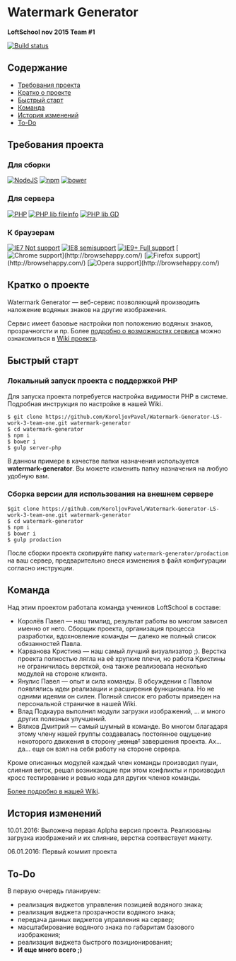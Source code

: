 # Watermark Generator

**LoftSchool nov 2015 Team #1**

[![Build status](https://img.shields.io/badge/Version-0.1%20--%20Alpha-yellow.svg)](https://github.com/KoroljovPavel/Watermark-Generator-LS-work-3-team-one)

## Содержание

* [Требования проекта](#Требования-проекта)
* [Кратко о проекте](#Кратко-о-проекте)
* [Быстрый старт](#Быстрый-старт)
* [Команда](#Команда)
* [История изменений](#История-изменений)
* [To-Do](#to-do)

## Требования проекта

### Для сборки

[![NodeJS](https://img.shields.io/badge/Node.JS-4.2.0+-green.svg)](https://nodejs.org/en/) [![npm](https://img.shields.io/badge/npm-2.14.10+-green.svg)](https://nodejs.org/en/) [![bower](https://img.shields.io/badge/bower-1.7.0+-green.svg)](http://bower.io/)

### Для сервера

[![PHP](https://img.shields.io/badge/PHP-5.4.0+-green.svg)](http://www.php.net/) [![PHP lib fileinfo](https://img.shields.io/badge/lib_fileinfo-any-green.svg)](http://www.php.net/) [![PHP lib GD](https://img.shields.io/badge/lib_gd-2.0.2+-green.svg)](http://www.php.net/) 

### К браузерам

[![IE7 Not support](https://img.shields.io/badge/IE7-not_support-red.svg)](http://browsehappy.com/) [![IE8 semisupport](https://img.shields.io/badge/IE8-semisupport-yellow.svg)](http://browsehappy.com/) [![IE9+ Full support](https://img.shields.io/badge/IE9+-support-green.svg)](http://browsehappy.com/) [![Chrome support](https://img.shields.io/badge/Chrome_(last_3_version)+-support-green.svg)](http://browsehappy.com/) [![Firefox support](https://img.shields.io/badge/Firefox_(last_3_version)+-support-green.svg)](http://browsehappy.com/) [![Opera support](https://img.shields.io/badge/Opera_(last_3_version)+-support-green.svg)](http://browsehappy.com/) 

## Кратко о проекте

Watermark Generator — веб-сервис позволяющий производить наложение водяных знаков на другие изображения.

Сервис имеет базовые настройки поп положению водяных знаков, прозрачногсти и пр. Более [подробно о возможностях сервиса](https://github.com/KoroljovPavel/Watermark-Generator-LS-work-3-team-one/wiki/%D0%92%D0%BE%D0%B7%D0%BC%D0%BE%D0%B6%D0%BD%D0%BE%D1%81%D1%82%D0%B8-%D1%81%D0%B5%D1%80%D0%B2%D0%B8%D1%81%D0%B0-Watermark-Generator) можно ознакомиться в [Wiki проекта](https://github.com/KoroljovPavel/Watermark-Generator-LS-work-3-team-one/wiki/).

## Быстрый старт

### Локальный запуск проекта с поддержкой PHP

Для запуска проекта потребуется настройка видимости PHP в системе. Подробная инструкция по настройке в нашей Wiki.

```
$ git clone https://github.com/KoroljovPavel/Watermark-Generator-LS-work-3-team-one.git watermark-generator
$ cd watermark-generator
$ npm i
$ bower i
$ gulp server-php

```

В данном примере в качестве папки назначения используется **watermark-generator**. Вы можете изменить папку назначения на любую удобную вам.

### Сборка версии для использования на внешнем сервере

```
$git clone https://github.com/KoroljovPavel/Watermark-Generator-LS-work-3-team-one.git watermark-generator
$ cd watermark-generator
$ npm i
$ bower i
$ gulp prodaction

```

После сборки проекта скопируйте папку `watermark-generator/prodaction` на ваш сервер, предварительно внеся изменения в файл конфигурации согласно инструкции.

## Команда

Над этим проектом работала команда учеников LoftSchool в составе:

* Королёв Павел — наш тимлид, результат работы во многом зависел именно от него. Сборщик проекта, организация процесса разработки, вдохновление команды — далеко не полный список обязанностей Павла.
* Карванова Кристина — наш самый лучший визуализатор ;). Верстка проекта полностью лягла на её хрупкие плечи, но работа Кристины не ограничилась версткой, она также реализовала несколько модулей на стороне клиента.
* Янулис Павел — опыт и сила команды. В обсуждении с Павлом появлялись идеи реализации и расширения функционала. Но не одними идеями он силен. Полный список его работы приведен на персональной страничке в нашей Wiki.
* Влад Подкаура выполнил модули загрузки изображений, ... и много других полезных улучшений. 
* Вялков Дмитрий — самый шумный в команде. Во многом благадаря этому члену нашей группы создавалась постоянное ощущение некоторого движения в сторону ~~„конца“~~ завершения проекта. Ах... да... еще он взял на себя работу на стороне сервера.

Кроме описанных модулей каждый член команды производил пуши, слияния веток, решал возникающие при этом конфликты и производил кросс тестирование и ревью кода для других членов команды.

[Более подробно в нашей Wiki](https://github.com/KoroljovPavel/Watermark-Generator-LS-work-3-team-one/wiki/%D0%9A%D0%BE%D0%BC%D0%B0%D0%BD%D0%B4%D0%B0-%D0%BF%D1%80%D0%BE%D0%B5%D0%BA%D1%82%D0%B0).

## История изменений

10.01.2016: Выложена первая Aplpha версия проекта. Реализованы загрузка изображений и их слияние, верстка соотвествует макету.

06.01.2016: Первый коммит проекта

## To-Do

В первую очередь планируем:

* реализация виджетов управления позицией водяного знака;
* реализация виджета прозрачности водяного знака;
* передача данных виджетов управления на сервер;
* масштабирование водяного знака по габаритам базового изображения;
* реализация виджета быстрого позиционирования;
* **И еще много всего ;)**